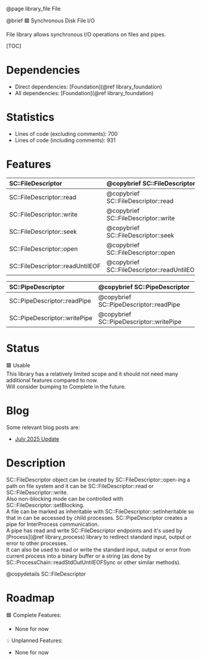 @page library_file File

@brief 🟩 Synchronous Disk File I/O

File library allows synchronous I/O operations on files and pipes.  

[TOC]

# Dependencies
- Direct dependencies: [Foundation](@ref library_foundation)
- All dependencies: [Foundation](@ref library_foundation)

# Statistics
- Lines of code (excluding comments): 700
- Lines of code (including comments): 931

# Features
| SC::FileDescriptor                | @copybrief SC::FileDescriptor                 |
|:----------------------------------|:----------------------------------------------|
| SC::FileDescriptor::read          | @copybrief SC::FileDescriptor::read           |
| SC::FileDescriptor::write         | @copybrief SC::FileDescriptor::write          |
| SC::FileDescriptor::seek          | @copybrief SC::FileDescriptor::seek           |
| SC::FileDescriptor::open          | @copybrief SC::FileDescriptor::open           |
| SC::FileDescriptor::readUntilEOF  | @copybrief SC::FileDescriptor::readUntilEOF   |

| SC::PipeDescriptor                | @copybrief SC::PipeDescriptor                 |
|:----------------------------------|:----------------------------------------------|
| SC::PipeDescriptor::readPipe      | @copybrief SC::PipeDescriptor::readPipe       |
| SC::PipeDescriptor::writePipe     | @copybrief SC::PipeDescriptor::writePipe      |

# Status
🟩 Usable  
This library has a relatively limited scope and it should not need many additional features compared to now.   
Will consider bumping to Complete in the future.

# Blog

Some relevant blog posts are:

- [July 2025 Update](https://pagghiu.github.io/site/blog/2025-07-31-SaneCppLibrariesUpdate.html)

# Description
SC::FileDescriptor object can be created by SC::FileDescriptor::open-ing a path on file system and it can be SC::FileDescriptor::read or SC::FileDescriptor::write.  
Also non-blocking mode can be controlled with SC::FileDescriptor::setBlocking.  
A file can be marked as inheritable with SC::FileDescriptor::setInheritable so that in can be accessed by child processes. 
SC::PipeDescriptor creates a pipe for InterProcess communication.  
A pipe has read and write SC::FileDescriptor endpoints and it's used by [Process](@ref library_process) library to redirect standard input, output or error to other processes.  
It can also be used to read or write the standard input, output or error from current process into a binary buffer or a string (as done by SC::ProcessChain::readStdOutUntilEOFSync or other similar methods).

@copydetails SC::FileDescriptor

# Roadmap

🟦 Complete Features:
- None for now

💡 Unplanned Features:
- None for now

